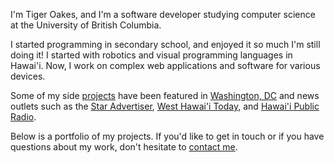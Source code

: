 I'm Tiger Oakes, and I'm a software developer studying computer science at the University of British Columbia.

I started programming in secondary school, and enjoyed it so much I'm still doing it! I started with robotics and visual programming languages in Hawai'i. Now, I work on complex web applications and software for various devices.

Some of my side [projects](/projects) have been featured in [Washington, DC](http://gabbard.house.gov/index.php/press-releases/339-rep-tulsi-gabbard-presents-congressional-awards-to-young-leaders-from-hawai-i-s-second-district) and news outlets such as the [Star Advertiser](http://www.staradvertiser.com/2012/07/31/hawaii-news/for-teenager-buds-of-life-bloom-without-boundaries/), [West Hawai'i Today](http://westhawaiitoday.com/news/local-news/hele-schedule-be-available-app), and [Hawai'i Public Radio](http://www.bytemarkscafe.org/2015/04/29/episode-348-sounding-rockets-apr-29-2015/).

Below is a portfolio of my projects. If you'd like to get in touch or if you have questions about my work, don't hesitate to [contact me](/contact).
